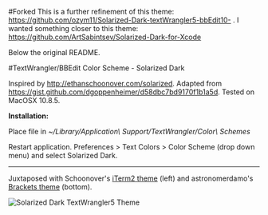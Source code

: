 #Forked
This is a further refinement of this theme: https://github.com/ozym11/Solarized-Dark-textWrangler5-bbEdit10- . I wanted something closer to this theme: https://github.com/ArtSabintsev/Solarized-Dark-for-Xcode

Below the original README.

#TextWrangler/BBEdit Color Scheme - Solarized Dark

Inspired by http://ethanschoonover.com/solarized. Adapted from https://gist.github.com/dgoppenheimer/d58dbc7bd9170f1b1a5d. Tested on MacOSX 10.8.5.

<b>**Installation:**</b>

Place file in <i>~/Library/Application\ Support/TextWrangler/Color\ Schemes</i>
<p>Restart application. Preferences > Text Colors > Color Scheme (drop down menu) and select Solarized Dark. </p>

<hr>

Juxtaposed with Schoonover's <a href=http://ethanschoonover.com/solarized> iTerm2 theme</a> (left) and astronomerdamo's<a href=https://github.com/astronomerdamo/Brackets-solarizedDark/blob/master/README.md> Brackets theme</a> (bottom).

![Solarized Dark TextWrangler5 Theme](screenshot.png)
